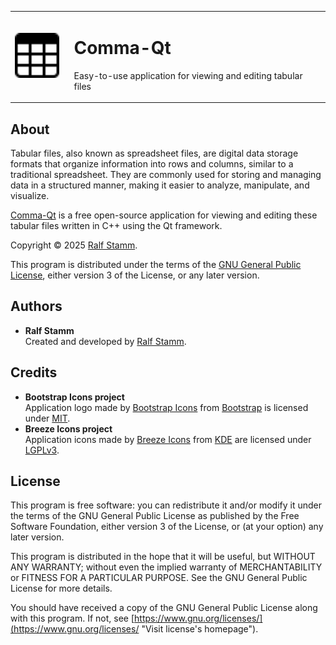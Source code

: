 <!--
SPDX-FileComment: Project Homepage: https://github.com/rstammdev/comma-qt
SPDX-FileCopyrightText: 2025 Ralf Stamm
SPDX-License-Identifier: GPL-3.0-or-later
-->


<table>
  <tr>
    <td valign="middle"><img src="res/icons/apps/16/comma-qt.svg" alt="Comma-Qt" width="72" height="72"></td>
    <td valign="middle" style="padding-left:16px;"><h1>Comma-Qt</h1><p>Easy-to-use application for viewing and editing tabular files</p></td>
  </tr>
</table>


## About

Tabular files, also known as spreadsheet files, are digital data storage formats that organize information into rows and columns, similar to a traditional spreadsheet. They are commonly used for storing and managing data in a structured manner, making it easier to analyze, manipulate, and visualize.

[Comma-Qt](https://rstammdev.github.io/comma-qt "Visit project's homepage") is a free open-source application for viewing and editing these tabular files written in C++ using the Qt framework.

Copyright &copy; 2025 [Ralf Stamm](https://rstammdev.github.io "Visit organization's homepage").

This program is distributed under the terms of the [GNU General Public License](https://www.gnu.org/licenses/gpl-3.0.en.html "Visit license's homepage"), either version 3 of the License, or any later version.


## Authors

- **Ralf Stamm**  
  Created and developed by [Ralf Stamm](https://rstammdev.github.io "Visit contributor's homepage").


## Credits

- **Bootstrap Icons project**  
  Application logo made by [Bootstrap Icons](https://icons.getbootstrap.com "Visit project's homepage") from [Bootstrap](https://getbootstrap.com "Visit organization's homepage") is licensed under [MIT](https://opensource.org/license/mit "Visit license's homepage").
- **Breeze Icons project**  
  Application icons made by [Breeze Icons](https://api.kde.org/frameworks/breeze-icons/html/ "Visit project's homepage") from [KDE](https://kde.org "Visit organization's homepage") are licensed under [LGPLv3](https://www.gnu.org/licenses/lgpl-3.0.en.html "Visit license's homepage").


## License

This program is free software: you can redistribute it and/or modify it under the terms of the GNU General Public License as published by the Free Software Foundation, either version 3 of the License, or (at your option) any later version.

This program is distributed in the hope that it will be useful, but WITHOUT ANY WARRANTY; without even the implied warranty of MERCHANTABILITY or FITNESS FOR A PARTICULAR PURPOSE. See the GNU General Public License for more details.

You should have received a copy of the GNU General Public License along with this program. If not, see [https://www.gnu.org/licenses/](https://www.gnu.org/licenses/ "Visit license's homepage").

